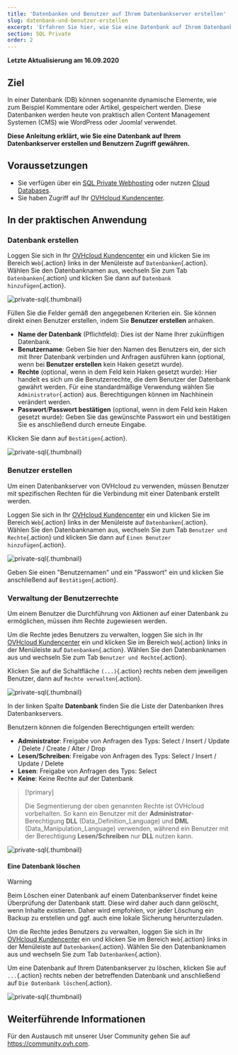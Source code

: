```yaml
---
title: 'Datenbanken und Benutzer auf Ihrem Datenbankserver erstellen'
slug: datenbank-und-benutzer-erstellen
excerpt: 'Erfahren Sie hier, wie Sie eine Datenbank auf Ihrem Datenbankserver erstellen'
section: SQL Private
order: 2
---
```


**Letzte Aktualisierung am 16.09.2020**

## Ziel

In einer Datenbank (DB) können sogenannte dynamische Elemente, wie zum Beispiel Kommentare oder Artikel, gespeichert werden. Diese Datenbanken werden heute von praktisch allen Content Management Systemen (CMS) wie WordPress oder Joomla! verwendet.

**Diese Anleitung erklärt, wie Sie eine Datenbank auf Ihrem Datenbankserver erstellen und Benutzern Zugriff gewähren.**

## Voraussetzungen

- Sie verfügen über ein [SQL Private Webhosting](https://www.ovh.de/hosting/sql-optionen.xml) oder nutzen [Cloud Databases](https://www.ovh.de/cloud-databases/).
- Sie haben Zugriff auf Ihr [OVHcloud Kundencenter](https://www.ovh.com/auth/?action=gotomanager).

## In der praktischen Anwendung

### Datenbank erstellen

Loggen Sie sich in Ihr [OVHcloud Kundencenter](https://www.ovh.com/auth/?action=gotomanager) ein und klicken Sie im Bereich `Web`{.action} links in der Menüleiste auf `Datenbanken`{.action}. Wählen Sie den Datenbanknamen aus, wechseln Sie zum Tab `Datenbanken`{.action} und klicken Sie dann auf `Datenbank hinzufügen`{.action}.

![private-sql](images/private-sql-createdb01.png){.thumbnail}

Füllen Sie die Felder gemäß den angegebenen Kriterien ein. Sie können direkt einen Benutzer erstellen, indem Sie **Benutzer erstellen** anhaken.

- **Name der Datenbank** (Pflichtfeld): Dies ist der Name Ihrer zukünftigen Datenbank.
- **Benutzername**: Geben Sie hier den Namen des Benutzers ein, der sich mit Ihrer Datenbank verbinden und Anfragen ausführen kann (optional, wenn bei **Benutzer erstellen** kein Haken gesetzt wurde).
- **Rechte** (optional, wenn in dem Feld kein Haken gesetzt wurde): Hier handelt es sich um die Benutzerrechte, die dem Benutzer der Datenbank gewährt werden. Für eine standardmäßige Verwendung wählen Sie `Administrator`{.action} aus. Berechtigungen können im Nachhinein verändert werden.
- **Passwort**/**Passwort bestätigen** (optional, wenn in dem Feld kein Haken gesetzt wurde): Geben Sie das gewünschte Passwort ein und bestätigen Sie es anschließend durch erneute Eingabe.

Klicken Sie dann auf `Bestätigen`{.action}.

![private-sql](images/private-sql-createdb02.png){.thumbnail}

### Benutzer erstellen

Um einen Datenbankserver von OVHcloud zu verwenden, müssen Benutzer mit spezifischen Rechten für die Verbindung mit einer Datenbank erstellt werden. 

Loggen Sie sich in Ihr [OVHcloud Kundencenter](https://www.ovh.com/auth/?action=gotomanager) ein und klicken Sie im Bereich `Web`{.action} links in der Menüleiste auf `Datenbanken`{.action}. Wählen Sie den Datenbanknamen aus, wechseln Sie zum Tab `Benutzer und Rechte`{.action} und klicken Sie dann auf `Einen Benutzer hinzufügen`{.action}.

![private-sql](images/private-sql-user01.png){.thumbnail}

Geben Sie einen "Benutzernamen" und ein "Passwort" ein und klicken Sie anschließend auf `Bestätigen`{.action}. 

### Verwaltung der Benutzerrechte

Um einem Benutzer die Durchführung von Aktionen auf einer Datenbank zu ermöglichen, müssen ihm Rechte zugewiesen werden.

Um die Rechte jedes Benutzers zu verwalten, loggen Sie sich in Ihr [OVHcloud Kundencenter](https://www.ovh.com/auth/?action=gotomanager) ein und klicken Sie im Bereich `Web`{.action} links in der Menüleiste auf `Datenbanken`{.action}. Wählen Sie den Datenbanknamen aus und wechseln Sie zum Tab `Benutzer und Rechte`{.action}.

Klicken Sie auf die Schaltfläche `(...)`{.action} rechts neben dem jeweiligen Benutzer, dann auf `Rechte verwalten`{.action}.

![private-sql](images/private-sql-rights01.png){.thumbnail}

In der linken Spalte **Datenbank** finden Sie die Liste der Datenbanken Ihres Datenbankservers.

Benutzern können die folgenden Berechtigungen erteilt werden:

- **Administrator**: Freigabe von Anfragen des Typs: Select / Insert / Update / Delete / Create / Alter / Drop
- **Lesen/Schreiben**: Freigabe von Anfragen des Typs: Select / Insert / Update / Delete
- **Lesen**: Freigabe von Anfragen des Typs: Select
- **Keine**: Keine Rechte auf der Datenbank

> [!primary]
> 
> Die Segmentierung der oben genannten Rechte ist OVHcloud vorbehalten. So kann ein Benutzer mit der **Administrator**-Berechtigung **DLL** (Data_Definition_Language) und **DML** (Data_Manipulation_Language) verwenden, während ein Benutzer mit der Berechtigung **Lesen/Schreiben** nur **DLL** nutzen kann.
>

![private-sql](images/private-sql-rights02.png){.thumbnail}

#### Eine Datenbank löschen

> [!warning]
>
> Beim Löschen einer Datenbank auf einem Datenbankserver findet keine Überprüfung der Datenbank statt. Diese wird daher auch dann gelöscht, wenn
> Inhalte existieren. Daher wird empfohlen, vor jeder Löschung ein Backup zu erstellen und ggf. auch eine lokale Sicherung herunterzuladen.
> 

Um die Rechte jedes Benutzers zu verwalten, loggen Sie sich in Ihr [OVHcloud Kundencenter](https://www.ovh.com/auth/?action=gotomanager) ein und klicken Sie im Bereich `Web`{.action} links in der Menüleiste auf `Datenbanken`{.action}. Wählen Sie den Datenbanknamen aus und wechseln Sie zum Tab `Datenbanken`{.action}.

Um eine Datenbank auf Ihrem Datenbankserver zu löschen, klicken Sie auf `...`{.action} rechts neben der betreffenden Datenbank und anschließend auf `Die Datenbank löschen`{.action}.

![private-sql](images/private-sql-deldb01.png){.thumbnail}

## Weiterführende Informationen

Für den Austausch mit unserer User Community gehen Sie auf <https://community.ovh.com>.
